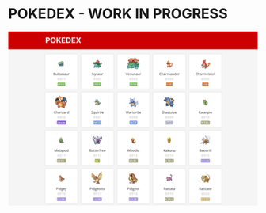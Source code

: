 <p align="center"><h1>POKEDEX - WORK IN PROGRESS</h1>
    <img alt="POKEDEX" src="https://raw.githubusercontent.com/stevenpersia/gatsby-pokedex/master/github/preview-pokedex.png" />
</p>
